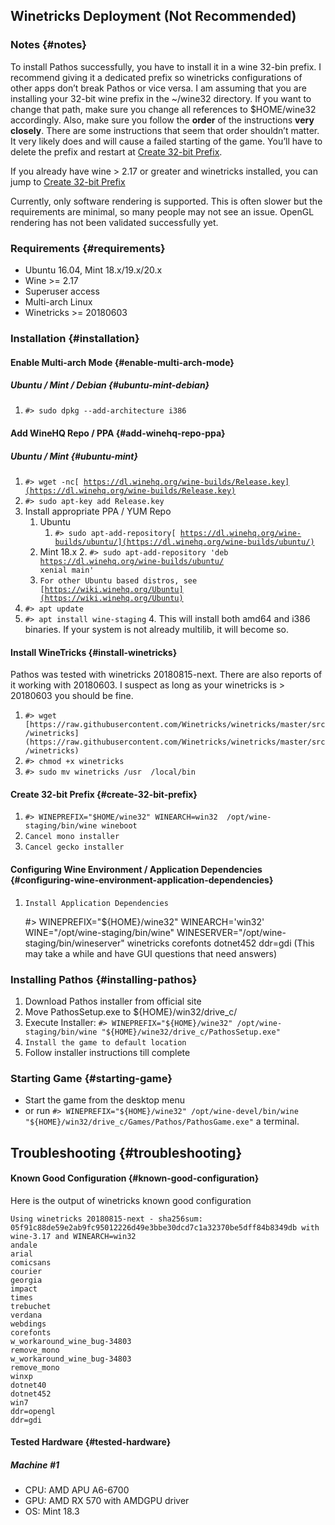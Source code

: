 ## Winetricks Deployment (Not Recommended)


### Notes {#notes}

To install Pathos successfully, you have to install it in a wine 32-bin prefix. I recommend giving it a dedicated prefix so winetricks configurations of other apps don’t break Pathos or vice versa. I am assuming that you are installing your  32-bit wine prefix in the ~/wine32 directory. If you want to change that path, make sure you change all references to $HOME/wine32 accordingly. Also, make sure you follow the **order** of the instructions **very closely**. There are some instructions that seem that order shouldn’t matter. It very likely does and will cause a failed starting of the game. You’ll have to delete the prefix and restart at [Create 32-bit Prefix](#create-32-bit-prefix).

If you already have wine > 2.17 or greater and winetricks installed, you can jump to [Create 32-bit Prefix](#create-32-bit-prefix)

Currently, only software rendering is supported. This is often slower but the requirements are minimal, so many people may not see an issue. OpenGL rendering has not been validated successfully yet. 


### Requirements {#requirements}



* Ubuntu 16.04, Mint 18.x/19.x/20.x
* Wine >= 2.17
* Superuser access
* Multi-arch Linux
* Winetricks >= 20180603


### Installation {#installation}


#### Enable Multi-arch Mode {#enable-multi-arch-mode}


##### Ubuntu / Mint / Debian {#ubuntu-mint-debian}



1. `#> sudo dpkg --add-architecture i386`


#### Add WineHQ Repo / PPA {#add-winehq-repo-ppa}


##### Ubuntu / Mint {#ubuntu-mint}



1. <code>#> wget -nc[ https://dl.winehq.org/wine-builds/Release.key](https://dl.winehq.org/wine-builds/Release.key)</code>
2. <code>#> sudo apt-key add Release.key</code>
3. Install appropriate PPA / YUM Repo
    1. Ubuntu
        1. <code>#> sudo apt-add-repository[ https://dl.winehq.org/wine-builds/ubuntu/](https://dl.winehq.org/wine-builds/ubuntu/)</code>
    2. Mint 18.x 
        2. <code>#> sudo apt-add-repository 'deb https://dl.winehq.org/wine-builds/ubuntu/ xenial main'</code>
    3. <code>For other Ubuntu based distros, see [https://wiki.winehq.org/Ubuntu](https://wiki.winehq.org/Ubuntu)</code>
4. <code>#> apt update </code>
5. <code>#> apt install wine-staging</code>
    4. This will install both amd64 and i386 binaries. If your system is not already multilib, it will become so. 


#### Install WineTricks {#install-winetricks}

Pathos was tested with winetricks 20180815-next. There are also reports of it working with 20180603. I suspect as long as your winetricks is > 20180603 you should be fine. 

1. `#> wget [https://raw.githubusercontent.com/Winetricks/winetricks/master/src/winetricks](https://raw.githubusercontent.com/Winetricks/winetricks/master/src/winetricks)`
1. `#> chmod +x winetricks`
1. `#> sudo mv winetricks /usr  /local/bin`



#### Create 32-bit Prefix  {#create-32-bit-prefix}

1. `#> WINEPREFIX="$HOME/wine32" WINEARCH=win32  /opt/wine-staging/bin/wine wineboot`
2. `Cancel mono installer`
3. `Cancel gecko installer`


#### Configuring Wine Environment  / Application Dependencies {#configuring-wine-environment-application-dependencies}

1. `Install Application Dependencies`

    \#> WINEPREFIX="${HOME}/wine32" WINEARCH='win32' WINE="/opt/wine-staging/bin/wine" WINESERVER="/opt/wine-staging/bin/wineserver" winetricks corefonts dotnet452 ddr=gdi
(This may take a while and have GUI questions that need answers)





### Installing Pathos {#installing-pathos}

1. Download Pathos installer from official site
2. Move PathosSetup.exe to ${HOME}/win32/drive_c/
3. Execute Installer:  `#> WINEPREFIX="${HOME}/wine32" /opt/wine-staging/bin/wine "${HOME}/wine32/drive_c/PathosSetup.exe"`
4. `Install the game to default location`
5. Follow installer instructions till complete


### Starting Game {#starting-game}

* Start the game from the desktop menu 
* or run `#> WINEPREFIX="${HOME}/wine32" /opt/wine-devel/bin/wine "${HOME}/win32/drive_c/Games/Pathos/PathosGame.exe"` a terminal.


## Troubleshooting {#troubleshooting}


#### Known Good Configuration {#known-good-configuration}

Here is the output of winetricks known good configuration


```
Using winetricks 20180815-next - sha256sum: 05f91c88de59e2ab9fc95012226d49e3bbe30dcd7c1a32370be5dff84b8349db with wine-3.17 and WINEARCH=win32
andale
arial
comicsans
courier
georgia
impact
times
trebuchet
verdana
webdings
corefonts
w_workaround_wine_bug-34803
remove_mono
w_workaround_wine_bug-34803
remove_mono
winxp
dotnet40
dotnet452
win7
ddr=opengl
ddr=gdi
```



#### Tested Hardware {#tested-hardware}

##### Machine #1

* CPU: AMD APU A6-6700
* GPU: AMD RX 570 with AMDGPU driver
* OS: Mint 18.3


